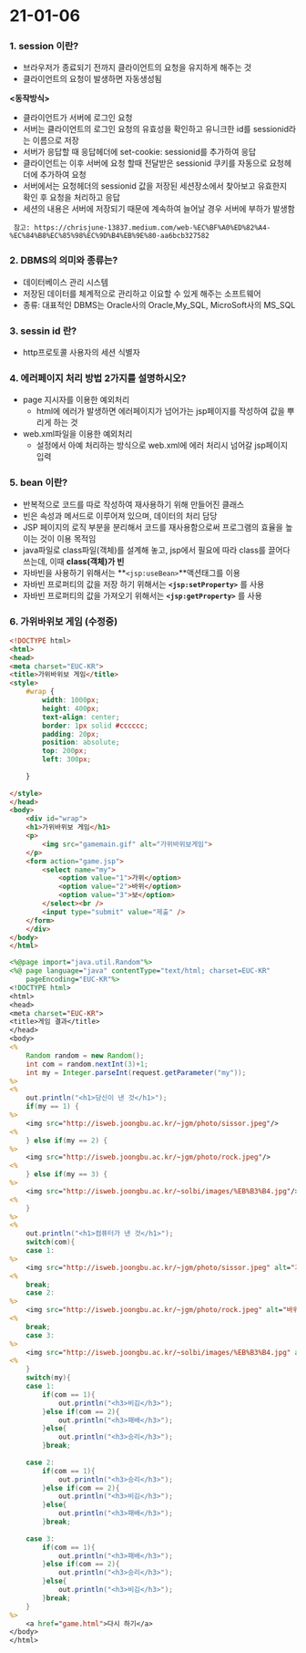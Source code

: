 # 21-01-06

### 1. session 이란?

- 브라우저가 종료되기 전까지 클라이언트의 요청을 유지하게 해주는 것
- 클라이언트의 요청이 발생하면 자동생성됨

**<동작방식>**

- 클라이언트가 서버에 로그인 요청
- 서버는 클라이언트의 로그인 요청의 유효성을 확인하고 유니크한 id를 sessionid라는 이름으로 저장
- 서버가 응답할 때 응답헤더에 set-cookie: sessionid를 추가하여 응답
- 클라이언트는 이후 서버에 요청 할때 전달받은 sessionid 쿠키를 자동으로 요청헤더에 추가하여 요청
- 서버에서는 요청헤더의 sessionid 값을 저장된 세션장소에서 찾아보고 유효한지 확인 후 요청을 처리하고 응답
- 세션의 내용은 서버에 저장되기 때문에 계속하여 늘어날 경우 서버에 부하가 발생함

``` 참고: https://chrisjune-13837.medium.com/web-%EC%BF%A0%ED%82%A4-%EC%84%B8%EC%85%98%EC%9D%B4%EB%9E%80-aa6bcb327582```

### 2. DBMS의 의미와 종류는?

- 데이터베이스 관리 시스템
- 저장된 데이터를 체계적으로 관리하고 이요할 수 있게 해주는 소프트웨어 
- 종류: 대표적인 DBMS는 Oracle사의 Oracle,My_SQL, MicroSoft사의 MS_SQL

### 3. sessin id 란?

- http프로토콜 사용자의 세션 식별자 

### 4. 에러페이지 처리 방법 2가지를 설명하시오?

- page 지시자를 이용한 예외처리
  - html에 에러가 발생하면 에러페이지가 넘어가는 jsp페이지를 작성하여 값을 뿌리게 하는 것
- web.xml파일을 이용한 예외처리
  - 설정에서 아예 처리하는 방식으로 web.xml에 에러 처리시 넘어갈 jsp페이지 입력

### 5. bean 이란?

- 반복적으로 코드를 따로 작성하여 재사용하기 위해 만들어진 클래스 
- 빈은 속성과 메서드로 이루어져 있으며, 데이터의 처리 담당
- JSP 페이지의 로직 부분을 분리해서 코드를 재사용함으로써 프로그램의 효율을 높이는 것이 이용 목적임
- java파일로 class파일(객체)를 설계해 놓고, jsp에서 필요에 따라 class를 끌어다 쓰는데, 이때 **class(객체)가 빈**
- 자바빈을 사용하기 위해서는 **```<jsp:useBean>```**액션태그를 이용
- 자바빈 프로퍼티의 값을 저장 하기 위해서는 **```<jsp:setProperty>```** 를 사용
- 자바빈 프로퍼티의 값을 가져오기 위해서는 **```<jsp:getProperty>```** 를 사용

### 6. 가위바위보 게임 (수정중)

```html
<!DOCTYPE html>
<html>
<head>
<meta charset="EUC-KR">
<title>가위바위보 게임</title>
<style>
	#wrap {
		width: 1000px;
		height: 400px;
		text-align: center;
		border: 1px solid #cccccc;
		padding: 20px;
		position: absolute;
		top: 200px;
		left: 300px;
		
	}
	
</style>
</head>
<body>
	<div id="wrap">
	<h1>가위바위보 게임</h1>
	<p>
		<img src="gamemain.gif" alt="가위바위보게임">
	</p>
	<form action="game.jsp">
		<select name="my">
			<option value="1">가위</option>
			<option value="2">바위</option>
			<option value="3">보</option>
		</select><br /> 
		<input type="submit" value="제출" />
	</form>
	</div>
</body>
</html>
```

```jsp
<%@page import="java.util.Random"%>
<%@ page language="java" contentType="text/html; charset=EUC-KR"
    pageEncoding="EUC-KR"%>
<!DOCTYPE html>
<html>
<head>
<meta charset="EUC-KR">
<title>게임 결과</title>
</head>
<body>
<%
	Random random = new Random();
	int com = random.nextInt(3)+1;
	int my = Integer.parseInt(request.getParameter("my"));
%>	
<%
	out.println("<h1>당신이 낸 것</h1>");
	if(my == 1) {
%>		
	<img src="http://isweb.joongbu.ac.kr/~jgm/photo/sissor.jpeg"/>
<%
	} else if(my == 2) {
%>	
	<img src="http://isweb.joongbu.ac.kr/~jgm/photo/rock.jpeg"/>
<%
	} else if(my == 3) {
%>	
	<img src="http://isweb.joongbu.ac.kr/~solbi/images/%EB%B3%B4.jpg"/>
<%
	}
%>	
<%
	out.println("<h1>컴퓨터가 낸 것</h1>");
	switch(com){
	case 1:
%>		
	<img src="http://isweb.joongbu.ac.kr/~jgm/photo/sissor.jpeg" alt="가위"/>
<%
	break;
	case 2:
%>	
	<img src="http://isweb.joongbu.ac.kr/~jgm/photo/rock.jpeg" alt="바위"/>
<%
	break;
	case 3:
%>	
	<img src="http://isweb.joongbu.ac.kr/~solbi/images/%EB%B3%B4.jpg" alt="보"/>
<%
	}
	switch(my){
	case 1:
		if(com == 1){
			out.println("<h3>비김</h3>");
		}else if(com == 2){
			out.println("<h3>패배</h3>");
		}else{
			out.println("<h3>승리</h3>");
		}break;	
		
	case 2:
		if(com == 1){
			out.println("<h3>승리</h3>");
		}else if(com == 2){
			out.println("<h3>비김</h3>");
		}else{
			out.println("<h3>패배</h3>");
		}break;	
		
	case 3:
		if(com == 1){
			out.println("<h3>패배</h3>");
		}else if(com == 2){
			out.println("<h3>승리</h3>");
		}else{
			out.println("<h3>비김</h3>");
		}break;		
	} 
%>
	<a href="game.html">다시 하기</a>
</body>
</html>
```

